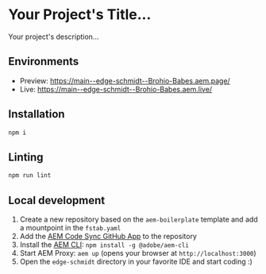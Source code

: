 # Your Project's Title...
Your project's description...

## Environments
- Preview: https://main--edge-schmidt--Brohio-Babes.aem.page/
- Live: https://main--edge-schmidt--Brohio-Babes.aem.live/

## Installation

```sh
npm i
```

## Linting

```sh
npm run lint
```

## Local development

1. Create a new repository based on the `aem-boilerplate` template and add a mountpoint in the `fstab.yaml`
1. Add the [AEM Code Sync GitHub App](https://github.com/apps/aem-code-sync) to the repository
1. Install the [AEM CLI](https://github.com/adobe/helix-cli): `npm install -g @adobe/aem-cli`
1. Start AEM Proxy: `aem up` (opens your browser at `http://localhost:3000`)
1. Open the `edge-schmidt` directory in your favorite IDE and start coding :)
